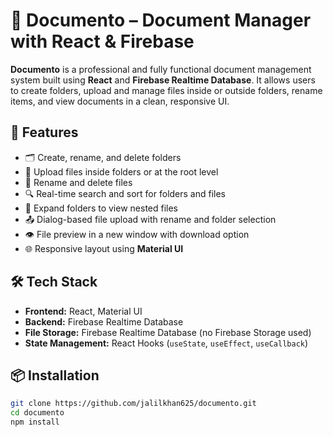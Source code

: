 # 📁 Documento – Document Manager with React & Firebase

**Documento** is a professional and fully functional document management system built using **React** and **Firebase Realtime Database**. It allows users to create folders, upload and manage files inside or outside folders, rename items, and view documents in a clean, responsive UI.

## 🚀 Features

- 🗂️ Create, rename, and delete folders
- 📄 Upload files inside folders or at the root level
- 📝 Rename and delete files
- 🔍 Real-time search and sort for folders and files
- 📂 Expand folders to view nested files
- 📤 Dialog-based file upload with rename and folder selection
- 👁️ File preview in a new window with download option
- 🌐 Responsive layout using **Material UI**

## 🛠️ Tech Stack

- **Frontend:** React, Material UI
- **Backend:** Firebase Realtime Database
- **File Storage:** Firebase Realtime Database (no Firebase Storage used)
- **State Management:** React Hooks (`useState`, `useEffect`, `useCallback`)

## 📦 Installation

```bash
git clone https://github.com/jalilkhan625/documento.git
cd documento
npm install
